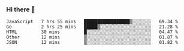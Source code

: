 ### Hi there 👋

<!--
**KLXLjun/KLXLjun** is a ✨ _special_ ✨ repository because its `README.md` (this file) appears on your GitHub profile.

Here are some ideas to get you started:

- 🔭 I’m currently working on ...
- 🌱 I’m currently learning ...
- 👯 I’m looking to collaborate on ...
- 🤔 I’m looking for help with ...
- 💬 Ask me about ...
- 📫 How to reach me: ...
- 😄 Pronouns: ...
- ⚡ Fun fact: ...
-->

<!--START_SECTION:waka-->
```text
JavaScript   7 hrs 55 mins   █████████████████▒░░░░░░░   69.34 % 
Go           2 hrs 25 mins   █████▒░░░░░░░░░░░░░░░░░░░   21.28 % 
HTML         30 mins         █░░░░░░░░░░░░░░░░░░░░░░░░   04.47 % 
Other        12 mins         ▒░░░░░░░░░░░░░░░░░░░░░░░░   01.87 % 
JSON         12 mins         ▒░░░░░░░░░░░░░░░░░░░░░░░░   01.82 % 
```
<!--END_SECTION:waka-->
